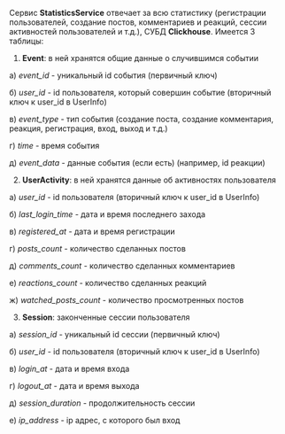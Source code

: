 Сервис **StatisticsService** отвечает за всю статистику (регистрации пользователей, создание постов, комментариев и реакций, сессии активностей пользователей и т.д.), СУБД **Clickhouse**. Имеется 3 таблицы:

1) **Event**: в ней хранятся общие данные о случившимся событии

а) *event_id* - уникальный id события (первичный ключ)

б) *user_id* - id пользователя, который совершин событие (вторичный ключ к user_id в UserInfo)

в) *event_type* - тип события (создание поста, создание комментария, реакция, регистрация, вход, выход и т.д.)

г) *time* - время события

д) *event_data* - данные события (если есть) (например, id реакции)

2) **UserActivity**: в ней хранятся данные об активностях пользователя

а) *user_id* - id пользователя (вторичный ключ к user_id в UserInfo)

б) *last_login_time* - дата и время последнего захода

в) *registered_at* - дата и время регистрации

г) *posts_count* - количество сделанных постов

д) *comments_count* - количество сделанных комментариев

е) *reactions_count* - количество сделанных реакций

ж) *watched_posts_count* - количество просмотренных постов

3) **Session**: законченные сессии пользователя

а) *session_id* - уникальный id сессии (первичный ключ)

б) *user_id* - id пользователя (вторичный ключ к user_id в UserInfo)

в) *login_at* - дата и время входа

г) *logout_at* - дата и время выхода

д) *session_duration* - продолжительность сессии

е) *ip_address* - ip адрес, с которого был вход